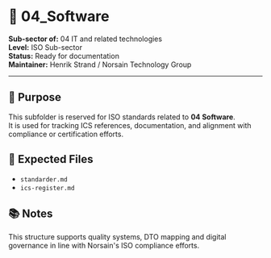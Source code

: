 # 📁 04_Software

**Sub-sector of:** 04 IT and related technologies  
**Level:** ISO Sub-sector  
**Status:** Ready for documentation  
**Maintainer:** Henrik Strand / Norsain Technology Group  

---

## 📌 Purpose

This subfolder is reserved for ISO standards related to **04 Software**.  
It is used for tracking ICS references, documentation, and alignment with compliance or certification efforts.

## 📄 Expected Files
- `standarder.md`
- `ics-register.md`

## 📚 Notes
This structure supports quality systems, DTO mapping and digital governance in line with Norsain's ISO compliance efforts.
